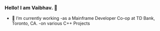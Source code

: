 ### Hello! I am Vaibhav.</b> 👋

- 🔭 I’m currently working 
  -as a Mainframe Developer Co-op at TD Bank, Toronto, CA.
  -on various C++ Projects 

<!--
**Vaibhav-G-Parmar/Vaibhav-G-Parmar** is a ✨ _special_ ✨ repository because its `README.md` (this file) appears on your GitHub profile.

Here are some ideas to get you started:

- 🔭 I’m currently working on ...
- 🌱 I’m currently learning ...
- 👯 I’m looking to collaborate on ...
- 🤔 I’m looking for help with ...
- 💬 Ask me about ...
- 📫 How to reach me: ...
- 😄 Pronouns: ...
- ⚡ Fun fact: ...
-->

